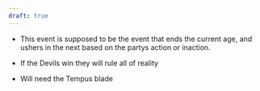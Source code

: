 ```yaml
---
draft: true
---
```

- This event is supposed to be the event that ends the current age, and ushers in the next based on the partys action or inaction.

- If the Devils win they will rule all of reality

- Will need the Tempus blade